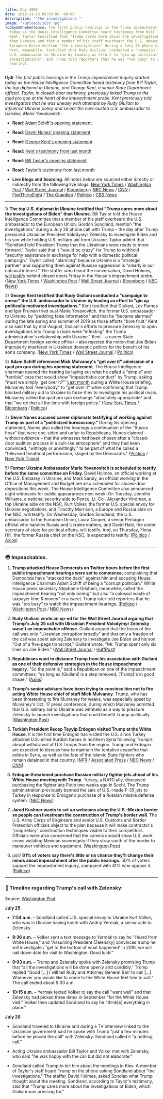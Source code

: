 ```yaml
---
title: Day 1028
date: 2019-11-13 08:03:00 -08:00
description: '"The investigations."'
image: "/uploads/1028.jpg"
todayInOneSentence: The first public hearings in the Trump impeachment inquiry started
  today as the House Intelligence Committee heard testimony from Bill Taylor and George
  Kent; Taylor testified that "Trump cares more about the investigations of Biden"
  than Ukraine and that a member of his staff overheard the U.S. ambassador to the
  European Union mention "the investigations" during a July 26 phone call with Trump;
  Kent, meanwhile, testified that Rudy Giuliani conducted a "campaign to smear" the
  U.S. ambassador to Ukraine by leading an effort to "gin up politically motivated
  investigations"; and Trump told reporters that he was "too busy" to watch the impeachment
  hearings.
---
```


**tl;dr** *The first public hearings in the Trump impeachment inquiry started today as the House Intelligence Committee heard testimony from Bill Taylor, the top diplomat in Ukraine, and George Kent, a senior State Department official. Taylor, in closed-door testimony, previously linked Trump to the quid pro quo at the heart of the impeachment probe. Kent previously told investigators that he was uneasy with attempts by Rudy Giuliani to influence Ukraine policy and smear the now-ousted U.S. ambassador to Ukraine, Marie Yovanovitch*.

* **Read**: [Adam Schiff's opening statement](https://www.politico.com/news/2019/11/13/adam-schiff-opening-statement-at-todays-impeachment-hearings-070429)

* **Read**: [Devin Nunes’ opening statement](https://republicans-intelligence.house.gov/news/documentsingle.aspx?DocumentID=996)

* **Read**: [George Kent's opening statement](https://www.cnn.com/2019/11/13/politics/george-kent-opening-statement-house-impeachment-hearing/index.html)

* **Read:** [Kent's testimony from last month](https://www.washingtonpost.com/context/full-transcript-of-testimony-of-george-kent-deputy-assistant-secretary-of-state/2f33ae39-1f75-4447-a4d8-db837c42a67b/)

* **Read**: [Bill Taylor's opening statement](https://www.nbcnews.com/politics/trump-impeachment-inquiry/full-opening-statements-public-impeachment-hearings-n1081191#anchor-BillTaylorsopeningstatement)

* **Read:** [Taylor's testimony from last month](https://www.washingtonpost.com/context/full-transcript-of-testimony-of-ambassador-william-b-taylor-senior-u-s-diplomat-in-ukraine/aff79899-8d86-4b68-acbe-3c09145941ef/)

* **Live Blogs and Sourcing**. All notes below are sourced either directly or indirectly from the following live blogs: [New York Times](https://www.nytimes.com/2019/11/13/us/politics/impeachment-hearings.html) / [Washington Post](https://www.washingtonpost.com/politics/impeachment-hearings-live-updates/2019/11/13/e974f486-057b-11ea-ac12-3325d49eacaa_story.html) / [Wall Street Journal](https://www.wsj.com/livecoverage/public-impeachment-hearing-taylor-kent) / [Bloomberg](https://www.bloomberg.com/news/articles/2019-11-13/former-prosecutor-to-be-in-inquiry-spotlight-impeachment-update) / [NBC News](https://www.nbcnews.com/politics/trump-impeachment-inquiry/live-blog/trump-impeachment-inquiry-live-updates-latest-news-n1065706) / [CNN](https://www.cnn.com/politics/live-news/impeachment-hearing-11-13-19/index.html) / [FiveThirtyEight](https://fivethirtyeight.com/live-blog/trump-impeachment-hearings-day-1/) / [The Guardian](https://www.theguardian.com/us-news/live/2019/nov/13/trump-news-today-live-impeachment-hearings-bill-taylor-george-kent-ukraine-democrats-latest-updates) / [Politico](https://www.politico.com/news/2019/11/13/public-impeachment-hearings-live-highlights-and-updates-070279) / [CBS News](https://www.cbsnews.com/live-news/impeachment-public-hearings-live-stream-testimony-from-bill-taylor-george-kent-today-2019-11-13/)

---

1/ **The top U.S. diplomat in Ukraine testified that "Trump cares more about the investigations of Biden" than Ukraine**. Bill Taylor told the House Intelligence Committee that a member of his staff overheard the U.S. ambassador to the European Union, Gordon Sondland, mention "the investigations" during a July 26 phone call with Trump – the day after Trump pressured Ukrainian President Volodymyr Zelensky to investigate Biden and his son while holding U.S. military aid from Ukraine. Taylor added that "Sondland told President Trump that the Ukrainians were ready to move forward." Taylor said that it "would be crazy" for Trump to withhold "security assistance in exchange for help with a domestic political campaign." Taylor called "alarming" because Ukraine is a "strategic partner" and supporting them against Russian aggression is "clearly in our national interest." The staffer who heard the conversation, David Holmes, [will testify](https://www.washingtonpost.com/politics/impeachment-hearings-live-updates/2019/11/13/e974f486-057b-11ea-ac12-3325d49eacaa_story.html#link-M5SHLC3E2M437HIZGIYDTSJB2I) behind closed doors Friday in the House's impeachment probe. ([New York Times](https://www.nytimes.com/2019/11/13/us/politics/impeachment-hearings.html#link-5c3fbecd) / [Washington Post](https://www.washingtonpost.com/politics/impeachment-hearings-live-updates/2019/11/13/e974f486-057b-11ea-ac12-3325d49eacaa_story.html#link-LIIANG54K477TEZHOS4MFPBJJA) / [Wall Street Journal](https://www.wsj.com/livecoverage/public-impeachment-hearing-taylor-kent#LCcard-1573664766) / [Bloomberg](https://www.bloomberg.com/news/articles/2019-11-13/former-prosecutor-to-be-in-inquiry-spotlight-impeachment-update#taylor-calls-withholding-ukraine-aid-crazy-1104-am) / [NBC News](https://www.nbcnews.com/politics/trump-impeachment-inquiry/taylor-says-staffer-overheard-trump-ask-sondland-about-investigations-n1081456))

2/ **George Kent testified that Rudy Giuliani conducted a "campaign to smear" the U.S. ambassador to Ukraine by leading an effort to "gin up politically motivated investigations."** Kent testified that Giuliani, Lev Parnas and Igor Fruman tried oust Marie Yovanovitch, the former U.S. ambassador to Ukraine, by "peddling false information" and that he "became alarmed" during the late spring and summer of 2019 as those efforts "bore fruit." Kent also said that by mid-August, Giuliani's efforts to pressure Zelensky to open investigations into Trump's rivals were "infecting" the Trump administration's relationship with Ukraine." Kent – a career State Department foreign service officer – also rejected the notion that Joe Biden improperly interfered in Ukrainian domestic politics for the benefit of his son’s company. ([New York Times](https://www.nytimes.com/2019/11/13/us/politics/impeachment-hearings.html#link-7ff1efc1) / [Wall Street Journal](https://www.wsj.com/livecoverage/public-impeachment-hearing-taylor-kent#LCcard-1573667389) / [Politico](https://www.politico.com/news/2019/11/13/public-impeachment-hearings-live-highlights-and-updates-070279))

3/ **Adam Schiff referenced Mick Mulvaney's "get over it" admission of a quid pro quo during his opening statement**. The House Intelligence chairman opened the hearing by laying out what he called a "simple" and "terrible" case that would show "impeachable conduct" by Trump, asking "must we simply 'get over it?'" [Last month](https://whatthefuckjusthappenedtoday.com/2019/10/17/day-1001/#1-acting-white-house-chief-of-staff) during a White House briefing, Mulvaney told "everybody" to "get over it" while confirming that Trump blocked military aid to Ukraine to force Kiev to investigate his political rivals. Mulvaney called the quid pro quo exchange "absolutely appropriate" and that "we do that all the time with foreign policy." ([New York Times](https://www.nytimes.com/2019/11/13/us/politics/impeachment-hearings.html#link-6649d180) / [Bloomberg](https://www.bloomberg.com/news/articles/2019-11-13/schiff-opens-hearing-by-outlining-trump-s-impeachable-conduct) / [Politico](https://www.politico.com/news/2019/11/13/trump-impeachment-hearings-070089))

4/ **Devin Nunes accused career diplomats testifying of working against Trump as part of a "politicized bureaucracy."** During his opening statement, Nunes also called the hearings a continuation of the "Russia hoax" that were one-sided and unfair to Republicans. Nunes claimed – without evidence – that the witnesses had been chosen after a "closed-door audition process in a cult-like atmosphere" and they had been convinced, "wittingly or unwittingly," to be part of what he called a "televised theatrical performance, staged by the Democrats." ([Politico](https://www.politico.com/news/2019/11/13/public-impeachment-hearings-live-highlights-and-updates-070279) / [New York Times](https://www.nytimes.com/2019/11/13/us/politics/impeachment-hearings.html#link-42129268))

5/ **Former Ukraine Ambassador Marie Yovanovitch is scheduled to testify before the same committee on Friday**. David Holmes, an official working at the U.S. Embassy in Ukraine, and Mark Sandy, an official working in the Office of Management and Budget are also scheduled for closed-door depositions this week. The House Intelligence Committee also announced eight witnesses for public appearances next week: On Tuesday, Jennifer Williams, a national security aide to Pence, Lt. Col. Alexander Vindman, a top Ukraine aide on the NSC, Kurt Volker, the former U.S. special envoy for Ukraine negotiations, and Timothy Morrison, a Europe and Russia aide on the NSC, will testify. On Wednesday, Gordon Sondland, the U.S. ambassador to the European Union, Laura Cooper, a senior Pentagon official who handles Russia and Ukraine matters, and David Hale, the under secretary of state for political affairs, will testify. And, on Thursday, Fiona Hill, the former Russia chief on the NSC, is expected to testify. ([Politico](https://www.politico.com/news/2019/11/12/house-intel-announces-additional-witnesses-for-public-impeachment-hearings-000327) / [Axios](https://www.axios.com/donald-trump-impeachment-david-holmes-mark-sandy-67051991-a73a-4bd1-aa45-e02566ff35c6.html))

---

### 😳 Impeachables.

1. **Trump attacked House Democrats on Twitter hours before the first public impeachment hearings were set to commence**, complaining that Democrats have "stacked the deck" against him and accusing House Intelligence Chairman Adam Schiff of being a "corrupt politician." White House press secretary Stephanie Grisham, meanwhile, called the impeachment hearing "not only boring" but also "a colossal waste of taxpayer time & money" in a tweet. Trump later told reporters that he was "too busy" to watch the impeachment hearings. ([Politico](https://www.politico.com/news/2019/11/13/trump-impeachment-hearings-twitter-070412) / [Washington Post](https://www.washingtonpost.com/politics/impeachment-hearings-live-updates/2019/11/13/e974f486-057b-11ea-ac12-3325d49eacaa_story.html#link-GH757KGXT42TNLF46CV5SUQHZA) / [NBC News](https://www.nbcnews.com/politics/trump-impeachment-inquiry/live-blog/trump-impeachment-inquiry-live-updates-latest-news-n1065706/ncrd1081536#ncrd1081536))

2. **Rudy Giuliani wrote an op-ed for the Wall Street Journal arguing that Trump's July 25 call with Ukrainian President Volodymyr Zelensky wasn't an impeachable offense**. Giuliani argued that the focus of the call was only "Ukrainian corruption broadly" and that only a fraction of the call was spent asking Zelensky to investigate Joe Biden and his son. "Out of a five-page transcript," Giuliani wrote, "Mr. Trump spent only six lines on Joe Biden." ([Wall Street Journal](https://www.wsj.com/articles/the-case-for-the-impeachment-defense-11573605427) / [HuffPost](https://www.huffpost.com/entry/rudy-giuliani-op-ed-wall-street-journal_n_5dcbc31ae4b0d43931cc8308))

3. **Republicans want to distance Trump from his association with Giuliani as one of their defensive strategies in the House impeachment inquiry**. "So the point is," said a Republican on one of the impeachment committees, "as long as \[Giuliani\] is a step removed, \[Trump\]'s in good shape." ([Axios](https://www.axios.com/recession-fears-have-vanished-0d02ba58-81ac-4c47-a645-001ff8908023.html))

4. **Trump's senior advisers have been trying to convince him not to fire acting White House chief of staff Mick Mulvaney**. Trump, who has been threatening to fire Mulvaney for weeks, was especially upset by Mulvaney's Oct. 17 press conference, during which Mulvaney admitted that U.S. military aid to Ukraine was withheld as a way to pressure Zelensky to launch investigations that could benefit Trump politically. ([Washington Post](https://www.washingtonpost.com/politics/mulvaney-says-he-will-no-longer-seek-judges-ruling-on-impeachment-inquiry-testimony-will-follow-trumps-order-not-to-cooperate/2019/11/12/df671698-0564-11ea-ac12-3325d49eacaa_story.html))

5. **Turkish President Recep Tayyip Erdogan visited Trump at the White House**. It is the first time Erdogan has visited the U.S. since Turkey attacked U.S.-allied Kurdish forces in northern Syria following Trump’s abrupt withdrawal of U.S. troops from the region. Trump and Erdogan are expected to discuss how to maintain the tentative ceasefire that exists in Syria, as well as the fate of the Islamic State fighters who remain detained in that country. ([NPR](https://www.npr.org/2019/11/13/778602142/president-trump-hosts-turkeys-erdogan-despite-concerns-in-congress) / [Associated Press](https://apnews.com/065db6b92e0846e2b6a6bc5c95b6146e) / [NBC News](https://www.nbcnews.com/politics/donald-trump/prosecutors-raise-pressure-turkish-bank-erdogan-likely-ask-trump-go-n1080991) / [CNN](https://www.cnn.com/2019/11/13/politics/donald-trump-recep-tayyip-erdogan-turkey-impeachment/index.html))

6. **Erdogan threatened purchase Russian military fighter jets ahead of his White House meeting with Trump**. Turkey, a NATO ally, discussed purchasing the fighter jets Putin two weeks ago in Sochi. The Trump administration previously banned the sale of U.S.-made F-35 jets to Turkey in response to Erdogan’s purchase of a Russian missile defense system. ([NBC News](https://www.nbcnews.com/politics/white-house/ahead-trump-meeting-erdogan-threatens-buy-russian-jets-n1080721))

7. **Jared Kushner wants to set up webcams along the U.S.-Mexico border so people can livestream the construction of Trump's border wall**. The U.S. Army Corps of Engineers and senior U.S. Customs and Border Protection officials object to the plan because it will make contractor's "proprietary" construction techniques visible to their competitors. Officials were also concerned that the cameras would show U.S. work crews violating Mexican sovereignty if they stray south of the border to maneuver vehicles and equipment. ([Washington Post](https://www.washingtonpost.com/immigration/white-house-to-use-webcams-to-create-live-feed-of-border-wall-construction/2019/11/12/4014ce26-057a-11ea-a5e2-fccc16fa3576_story.html))

8. poll/ **81% of voters say there's little or no chance they'll change their minds about impeachment after the public hearings**. 50% of voters support the impeachment inquiry, compared with 41% who oppose it. ([Politico](https://www.politico.com/news/2019/11/13/poll-voters-impeachment-070311))

---

### 📅 Timeline regarding Trump's call with Zelensky:

Source: [Washington Post](https://www.washingtonpost.com/politics/2019/11/13/key-events-july-that-extend-beyond-trump-zelensky-call/)

**July 25**

* **7:54 a.m.** – Sondland called U.S. special envoy to Ukraine Kurt Volker, who was in Ukraine having lunch with Andriy Yermak, a senior aide to Zelensky.

* **8:36 a.m.** – Volker sent a text message to Yermak to say he "Heard from White House," and "Assuming President \[Zelensky\] convinces trump he will investigate / 'get to the bottom of what happened' in 2016, we will nail down date for visit to Washington. Good luck!"

* **9:03 a.m.** – Trump and Zelensky spoke with Zelensky promising Trump that "all the investigations will be done openly and candidly." Trump replied "Good \[…\] I will tell Rudy and Attorney General Barr to call \[…\] Whenever you would like to come to the White House feel free to call." The call ended about 9:30 a.m.

* **10:15 a.m.** – Yermak texted Volker to say the call "went well" and that Zelensky had picked three dates in September "for the White House visit." Volker then updated Sondland to say he "think\[s\] everything in place."

**July 26**

* Sondland traveled to Ukraine and during a TV interview linked to the Ukrainian government said he spoke with Trump "just a few minutes before he placed the call" with Zelensky. Sondland called it "a nothing call."

* Acting Ukraine ambassador Bill Taylor and Volker met with Zelensky, who said "he was happy with the call but did not elaborate."

* Sondland called Trump to tell him about the meetings in Kiev. A member of Taylor's staff heard Trump on the phone asking Sondland about "the investigations." The staffer, David Holmes, asked Sondlan what Trump thought about the meeting. Sondland, according to Taylor's testimony, said that "Trump cares more about the investigations of Biden, which Giuliani was pressing for."